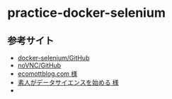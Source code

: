 # practice-docker-selenium

## 参考サイト

- [docker-selenium/GitHub](https://github.com/SeleniumHQ/docker-selenium#debugging)
- [noVNC/GitHub](https://github.com/novnc/noVNC)
- [ecomottblog.com 様](https://www.ecomottblog.com/?p=8038)
- [素人がデータサイエンスを始める 様](https://datascience-beginer.com/docker_selenium/)
- []()